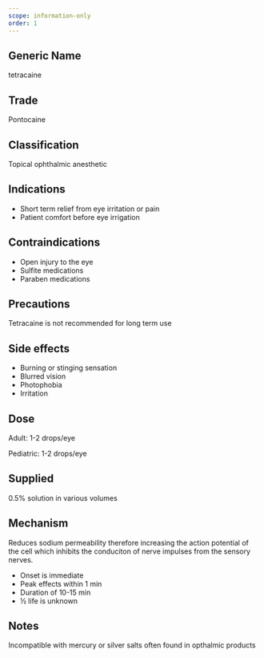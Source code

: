 ```yaml
---
scope: information-only
order: 1
---
```


## Generic Name

tetracaine

## Trade

Pontocaine

## Classification

Topical ophthalmic anesthetic

## Indications

- Short term relief from eye irritation or pain
- Patient comfort before eye irrigation

## Contraindications

- Open injury to the eye
- Sulfite medications
- Paraben medications

## Precautions

Tetracaine is not recommended for long term use

## Side effects

- Burning or stinging sensation
- Blurred vision
- Photophobia
- Irritation

## Dose

Adult: 1-2 drops/eye

Pediatric: 1-2 drops/eye

## Supplied

0.5% solution in various volumes

## Mechanism

Reduces sodium permeability therefore increasing the action potential of the cell which inhibits the conduciton of nerve impulses from the sensory nerves.

- Onset is immediate
- Peak effects within 1 min
- Duration of 10-15 min
- ½ life is unknown

## Notes

Incompatible with mercury or silver salts often found in opthalmic products
